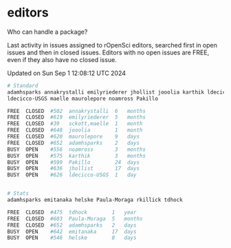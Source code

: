 # editors

Who can handle a package?

Last activity in issues assigned to rOpenSci editors, searched first in open
issues and then in closed issues. Editors with no open issues are FREE, even if
they also have no closed issue.


Updated on Sun Sep 1 12:08:12 UTC 2024

```bash
# Standard
adamhsparks annakrystalli emilyriederer jhollist jooolia karthik ldecicco
ldecicco-USGS maelle maurolepore noamross Pakillo

FREE  CLOSED  #502  annakrystalli  6   months
FREE  CLOSED  #619  emilyriederer  5   months
FREE  CLOSED  #39   sckott,maelle  1   month
FREE  CLOSED  #648  jooolia        1   month
FREE  CLOSED  #620  maurolepore    9   days
FREE  CLOSED  #652  adamhsparks    2   days
BUSY  OPEN    #556  noamross       3   months
BUSY  OPEN    #575  karthik        3   months
BUSY  OPEN    #599  Pakillo        24  days
BUSY  OPEN    #636  jhollist       17  days
BUSY  OPEN    #626  ldecicco-USGS  1   day


# Stats
adamhsparks emitanaka helske Paula-Moraga rkillick tdhock

FREE  CLOSED  #475  tdhock        1   year
FREE  CLOSED  #603  Paula-Moraga  5   months
FREE  CLOSED  #652  adamhsparks   2   days
BUSY  OPEN    #642  emitanaka     17  days
BUSY  OPEN    #546  helske        8   days
```
